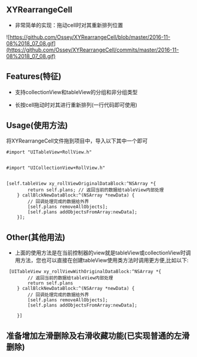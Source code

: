 ## XYRearrangeCell
* 非常简单的实现：拖动cell时对其重新排列位置

![https://github.com/Ossey/XYRearrangeCell/blob/master/2016-11-08%2018_07_08.gif](https://github.com/Ossey/XYRearrangeCell/commits/master/2016-11-08%2018_07_08.gif)



## Features(特征) 
* 支持collectionView和tableView的分组和非分组类型

* 长按cell拖动时对其进行重新排列(一行代码即可使用)

## Usage(使用方法)
将XYRearrangeCell文件拖到项目中，导入以下其中一个即可

```
#import "UITableView+RollView.h"


#import "UICollectionView+RollView.h"

```

```

[self.tableView xy_rollViewOriginalDataBlock:^NSArray *{
        return self.plans; // 返回当前的数据给tableView内部处理
    } callBlckNewDataBlock:^(NSArray *newData) {
        // 回调处理完成的数据给外界
        [self.plans removeAllObjects];
        [self.plans addObjectsFromArray:newData];
    }];    
```

## Other(其他用法)
* 上面的使用方法是在当前控制器的view就是tableView或collectionView时调用方法，您也可以直接在创建tableView使用类方法时调用更方便,比如以下:

```
 [UITableView xy_rollViewWithOriginalDataBlock:^NSArray *{
        // 返回当前的数据给tableView内部处理
        return self.plans
    } callBlckNewDataBlock:^(NSArray *newData) {
        // 回调处理完成的数据给外界
        [self.plans removeAllObjects];
        [self.plans addObjectsFromArray:newData];

    }]

```

## 准备增加左滑删除及右滑收藏功能(已实现普通的左滑删除)



